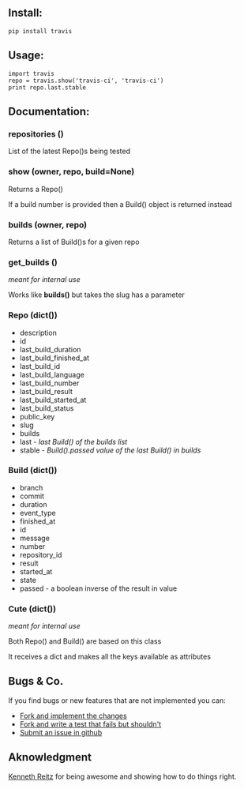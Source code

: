 ## Install:

    pip install travis

## Usage:

	import travis
    repo = travis.show('travis-ci', 'travis-ci')
	print repo.last.stable


## Documentation:

### **repositories ()**

List of the latest Repo()s being tested


### **show (owner, repo, build=None)**

Returns a Repo()

If a build number is provided then a Build() object is returned instead


### **builds (owner, repo)**

Returns a list of Build()s for a given repo


### **get_builds ()**

*meant for internal use*

Works like **builds()** but takes the slug has a parameter


### **Repo (dict())**

* description
* id
* last_build_duration
* last_build_finished_at
* last_build_id
* last_build_language
* last_build_number
* last_build_result
* last_build_started_at
* last_build_status
* public_key
* slug
* builds
* last - *last Build() of the builds list*
* stable - *Build().passed value of the last Build() in builds*


### **Build (dict())**

* branch
* commit
* duration
* event_type
* finished_at
* id
* message
* number
* repository_id
* result
* started_at
* state
* passed - a boolean inverse of the result in value


### **Cute (dict())**

*meant for internal use*

Both Repo() and Build() are based on this class

It receives a dict and makes all the keys available as attributes


## Bugs & Co.

If you find bugs or new features that are not implemented you can:

 * [Fork and implement the changes](https://github.com/medecau/travis/fork)
 * [Fork and write a test that fails but shouldn't](https://github.com/medecau/travis/fork)
 * [Submit an issue in github](https://github.com/medecau/travis/issues)


## Aknowledgment

[Kenneth Reitz](https://github.com/kennethreitz) for being awesome and showing how to do things right.

